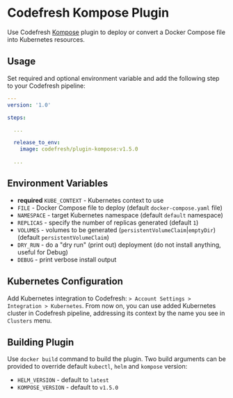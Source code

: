 # Codefresh Kompose Plugin

Use Codefresh [Kompose](http://kompose.io) plugin to deploy or convert a Docker Compose file into Kubernetes resources.

## Usage

Set required and optional environment variable and add the following step to your Codefresh pipeline:

```yaml
---
version: '1.0'

steps:

  ...

  release_to_env:
    image: codefresh/plugin-kompose:v1.5.0

  ...

```

## Environment Variables

- **required** `KUBE_CONTEXT` - Kubernetes context to use
- `FILE` - Docker Compose file to deploy (default `docker-compose.yaml` file)
- `NAMESPACE` - target Kubernetes namespace (default `default` namespace)
- `REPLICAS` - specify the number of replicas generated (default `1`)
- `VOLUMES` - volumes to be generated (`persistentVolumeClaim`|`emptyDir`) (default `persistentVolumeClaim`)
- `DRY_RUN` - do a "dry run" (print out) deployment (do not install anything, useful for Debug)
- `DEBUG` - print verbose install output


## Kubernetes Configuration

Add Kubernetes integration to Codefresh: `> Account Settings > Integration > Kubernetes`. From now on, you can use added Kubernetes cluster in Codefresh pipeline, addressing its context by the name you see in `Clusters` menu.

## Building Plugin

Use `docker build` command to build the plugin.
Two build arguments can be provided to override default `kubectl`, `helm` and `kompose` version:

- `HELM_VERSION` - default to `latest`
- `KOMPOSE_VERSION` - default to `v1.5.0`
